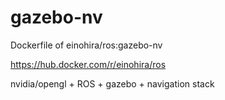 # gazebo-nv

Dockerfile of einohira/ros:gazebo-nv

https://hub.docker.com/r/einohira/ros

nvidia/opengl + ROS + gazebo + navigation stack 


